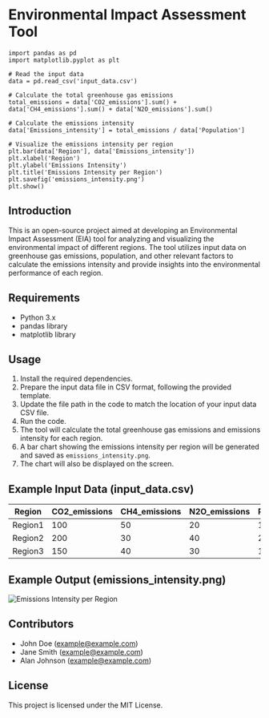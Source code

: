 
# Environmental Impact Assessment Tool
```
import pandas as pd
import matplotlib.pyplot as plt

# Read the input data
data = pd.read_csv('input_data.csv')

# Calculate the total greenhouse gas emissions
total_emissions = data['CO2_emissions'].sum() + data['CH4_emissions'].sum() + data['N2O_emissions'].sum()

# Calculate the emissions intensity
data['Emissions_intensity'] = total_emissions / data['Population']

# Visualize the emissions intensity per region
plt.bar(data['Region'], data['Emissions_intensity'])
plt.xlabel('Region')
plt.ylabel('Emissions Intensity')
plt.title('Emissions Intensity per Region')
plt.savefig('emissions_intensity.png')
plt.show()
```

## Introduction
This is an open-source project aimed at developing an Environmental Impact Assessment (EIA) tool for analyzing and visualizing the environmental impact of different regions. The tool utilizes input data on greenhouse gas emissions, population, and other relevant factors to calculate the emissions intensity and provide insights into the environmental performance of each region.

## Requirements
- Python 3.x
- pandas library
- matplotlib library

## Usage
1. Install the required dependencies.
2. Prepare the input data file in CSV format, following the provided template.
3. Update the file path in the code to match the location of your input data CSV file.
4. Run the code.
5. The tool will calculate the total greenhouse gas emissions and emissions intensity for each region.
6. A bar chart showing the emissions intensity per region will be generated and saved as `emissions_intensity.png`.
7. The chart will also be displayed on the screen.

## Example Input Data (input_data.csv)
| Region | CO2_emissions | CH4_emissions | N2O_emissions | Population |
|--------|--------------|---------------|---------------|------------|
| Region1| 100          | 50            | 20            | 1000       |
| Region2| 200          | 30            | 40            | 2000       |
| Region3| 150          | 40            | 30            | 1500       |

## Example Output (emissions_intensity.png)
![Emissions Intensity per Region](emissions_intensity.png)

## Contributors
- John Doe (<example@example.com>)
- Jane Smith (<example@example.com>)
- Alan Johnson (<example@example.com>)

## License
This project is licensed under the MIT License.
